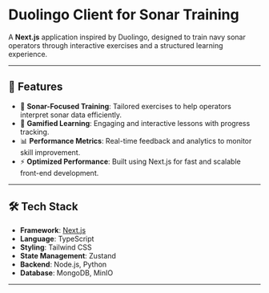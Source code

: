 # Duolingo Client for Sonar Training

A **Next.js** application inspired by Duolingo, designed to train navy sonar operators through interactive exercises and a structured learning experience.

---

## 🚀 Features
- 🌊 **Sonar-Focused Training**: Tailored exercises to help operators interpret sonar data efficiently.
- 🧠 **Gamified Learning**: Engaging and interactive lessons with progress tracking.
- 📊 **Performance Metrics**: Real-time feedback and analytics to monitor skill improvement.
- ⚡ **Optimized Performance**: Built using Next.js for fast and scalable front-end development.

---

## 🛠️ Tech Stack
- **Framework**: [Next.js](https://nextjs.org/)
- **Language**: TypeScript
- **Styling**: Tailwind CSS
- **State Management**: Zustand
- **Backend**: Node.js, Python
- **Database**: MongoDB, MinIO

---


